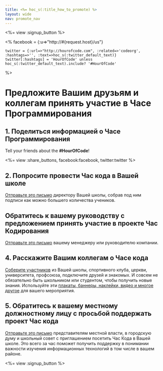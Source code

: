 ```yaml
---
title: <%= hoc_s(:title_how_to_promote) %>
layout: wide
nav: promote_nav
---
```

<%= view :signup_button %>

<%
    facebook = {:u=>"http://#{request.host}/us"}

    twitter = {:url=>"http://hourofcode.com", :related=>'codeorg', :hashtags=>'', :text=>hoc_s(:twitter_default_text)}
    twitter[:hashtags] = 'HourOfCode' unless hoc_s(:twitter_default_text).include? '#HourOfCode'
%>

# Предложите Вашим друзьям и коллегам принять участие в Часе Программирования

## 1. Поделиться информацией о Часе Программирования

Tell your friends about the **#HourOfCode**!

<%= view :share_buttons, facebook:facebook, twitter:twitter %>

## 2. Попросите провести Час кода в Вашей школе

[Отправьте это письмо](<%= resolve_url('/promote/resources#sample-emails') %>) директору Вашей школы, собрав под ним подписи как можно большего количества учеников.

## Обратитесь к вашему руководству с предложением принять участие в проекте Час Кодирования

[Отправьте это письмо](<%= resolve_url('/promote/resources#sample-emails') %>) вашему менеджеру или руководителю компании.

## 4. Расскажите Вашим коллегам о Часе кода

[Соберите участников](<%= resolve_url('/promote/resources#sample-emails') %>) из Вашей школы, спортивного клуба, церкви, университета, профсоюза, подключите друзей и знакомых. И совсем не обязательно быть школьником или студентом, чтобы получить новые знания. Используйте эти [плакаты, баннеры, наклейки, видео и многое другое](<%= resolve_url('/promote/resources') %>) для вашего мероприятия.

## 5. Обратитесь к вашему местному должностному лицу c просьбой поддержать проект Час кода

[Отправьте это письмо](<%= resolve_url('/promote/resources#sample-emails') %>) представителям местной власти, в городскую думу и школьный совет с приглашением посетить Час Кода в Вашей школе. Это всего за час поможет получить поддержку в понимании важности изучения информационных технологий в том числе в вашем районе.

<%= view :signup_button %>